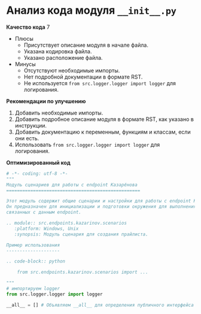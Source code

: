 # Анализ кода модуля `__init__.py`

**Качество кода**
7
-  Плюсы
    - Присутствует описание модуля в начале файла.
    - Указана кодировка файла.
    - Указано расположение файла.
 -  Минусы
    - Отсутствуют необходимые импорты.
    - Нет подробной документации в формате RST.
    - Не используется `from src.logger.logger import logger` для логирования.

**Рекомендации по улучшению**

1. Добавить необходимые импорты.
2.  Добавить подробное описание модуля в формате RST, как указано в инструкции.
3. Добавить документацию к переменным, функциям и классам, если они есть.
4.  Использовать `from src.logger.logger import logger` для логирования.

**Оптимизированный код**

```python
# -*- coding: utf-8 -*-
"""
Модуль сценариев для работы с endpoint Казарёнова
==================================================

Этот модуль содержит общие сценарии и настройки для работы с endpoint Казарёнова.
Он предназначен для инициализации и подготовки окружения для выполнения различных задач,
связанных с данным endpoint.

.. module:: src.endpoints.kazarinov.scenarios
   :platform: Windows, Unix
   :synopsis: Модуль сценария для создания прайлиста.

Пример использования
--------------------

.. code-block:: python

    from src.endpoints.kazarinov.scenarios import ...

"""
# импортируем logger
from src.logger.logger import logger

__all__ = [] # Объявляем __all__ для определения публичного интерфейса модуля

```